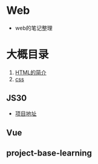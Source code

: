 # Web
- web的笔记整理
# 大概目录
1. [HTML的简介](./01web/01html/00简介.md)
2. [css](./01web/02css/00简介.md)


## JS30
- [项目地址]("./03project-based-learning/js30/README.md")

## Vue
## project-base-learning
